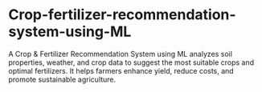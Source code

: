 # Crop-fertilizer-recommendation-system-using-ML
A Crop &amp; Fertilizer Recommendation System using ML analyzes soil properties, weather, and crop data to suggest the most suitable crops and optimal fertilizers. It helps farmers enhance yield, reduce costs, and promote sustainable agriculture.
